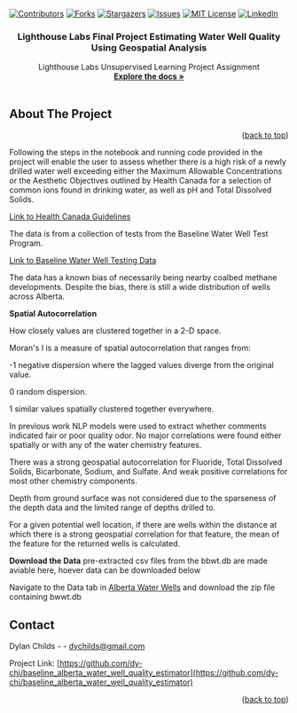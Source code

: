 <!-- Improved compatibility of back to top link: See: https://github.com/othneildrew/Best-README-Template/pull/73 -->
<a name="readme-top"></a>
<!--
*** Thanks for checking out the Best-README-Template. If you have a suggestion
*** that would make this better, please fork the repo and create a pull request
*** or simply open an issue with the tag "enhancement".
*** Don't forget to give the project a star!
*** Thanks again! Now go create something AMAZING! :D
-->



<!-- PROJECT SHIELDS -->
<!--
*** I'm using markdown "reference style" links for readability.
*** Reference links are enclosed in brackets [ ] instead of parentheses ( ).
*** See the bottom of this document for the declaration of the reference variables
*** for contributors-url, forks-url, etc. This is an optional, concise syntax you may use.
*** https://www.markdownguide.org/basic-syntax/#reference-style-links
-->
[![Contributors][contributors-shield]][contributors-url]
[![Forks][forks-shield]][forks-url]
[![Stargazers][stars-shield]][stars-url]
[![Issues][issues-shield]][issues-url]
[![MIT License][license-shield]][license-url]
[![LinkedIn][linkedin-shield]][linkedin-url]





<h3 align="center">Lighthouse Labs Final Project Estimating Water Well Quality Using Geospatial Analysis</h3>

  <p align="center">
    Lighthouse Labs Unsupervised Learning Project Assignment
    <br />
    <a href="https://github.com/dy-chi/baseline_alberta_water_well_quality_estimator"><strong>Explore the docs »</strong></a>
    <br />
    <br />

  </p>
</div>






<!-- ABOUT THE PROJECT -->
## About The Project



<p align="right">(<a href="#readme-top">back to top</a>)</p>

Following the steps in the notebook and running code provided in the project will enable the user to assess whether there is a high risk of a newly drilled water well exceeding either the Maximum Allowable Concentrations or the Aesthetic Objectives outlined by Health Canada for a selection of common ions found in drinking water, as well as pH and Total Dissolved Solids.

[Link to Health Canada Guidelines](https://www.canada.ca/en/health-canada/services/environmental-workplace-health/reports-publications/water-quality/guidelines-canadian-drinking-water-quality-summary-table.html)

The data is from a collection of tests from the Baseline Water Well Test Program.

[Link to Baseline Water Well Testing Data](https://open.alberta.ca/dataset/a2266224-81c8-45ff-9f39-f224b33ff18b/resource/036057ae-c320-4438-ad20-f3618c6eb5d0/download/baselinewaterwelltestingdata-mar31-2011.pdf)

The data has a known bias of necessarily being nearby coalbed methane developments. Despite the bias, there is still a wide distribution of wells across Alberta. 

**Spatial Autocorrelation**

How closely values are clustered together in a 2-D space.

Moran's I is a measure of spatial autocorrelation that ranges from:

-1 negative dispersion where the lagged values diverge from the original value.
 
0 random dispersion.

1 similar values spatially clustered together everywhere.

In previous work NLP models were used to extract whether comments indicated fair or poor quality odor. No major correlations were found either spatially or with any of the water chemistry features.

There was a strong geospatial autocorrelation for Fluoride, Total Dissolved Solids, Bicarbonate, Sodium, and Sulfate. And weak positive correlations for most other chemistry components.

Depth from ground surface was not considered due to the sparseness of the depth data and the limited range of depths drilled to.

For a given potential well location, if there are wells within the distance at which there is a strong geospatial correlation for that feature, the mean of the feature for the returned wells is calculated.

**Download the Data**
pre-extracted csv files from the bbwt.db are made aviable here, hoever data can be downloaded below

Navigate to the Data tab in [Alberta Water Wells](https://groundwater.alberta.ca/WaterWells/) and download the zip file containing bwwt.db






<!-- CONTACT -->
## Contact

Dylan Childs - - dychilds@gmail.com

Project Link: [https://github.com/dy-chi/baseline_alberta_water_well_quality_estimator](https://github.com/dy-chi/baseline_alberta_water_well_quality_estimator)

<p align="right">(<a href="#readme-top">back to top</a>)</p>







<!-- MARKDOWN LINKS & IMAGES -->
<!-- https://www.markdownguide.org/basic-syntax/#reference-style-links -->
[contributors-shield]: https://img.shields.io/github/contributors/dy-chi/baseline_alberta_water_well_quality_estimator.svg?style=for-the-badge
[contributors-url]: https://github.com/dy-chi/baseline_alberta_water_well_quality_estimator/graphs/contributors
[forks-shield]: https://img.shields.io/github/forks/dy-chi/baseline_alberta_water_well_quality_estimator.svg?style=for-the-badge
[forks-url]: https://github.com/dy-chi/baseline_alberta_water_well_quality_estimator/network/members
[stars-shield]: https://img.shields.io/github/stars/dy-chi/baseline_alberta_water_well_quality_estimator.svg?style=for-the-badge
[stars-url]: https://github.com/dy-chi/baseline_alberta_water_well_quality_estimator/stargazers
[issues-shield]: https://img.shields.io/github/issues/dy-chi/baseline_alberta_water_well_quality_estimator.svg?style=for-the-badge
[issues-url]: https://github.com/dy-chi/baseline_alberta_water_well_quality_estimator/issues
[license-shield]: https://img.shields.io/github/license/dy-chi/baseline_alberta_water_well_quality_estimator.svg?style=for-the-badge
[license-url]: https://github.com/dy-chi/baseline_alberta_water_well_quality_estimator/blob/master/LICENSE.txt
[linkedin-shield]: https://img.shields.io/badge/-LinkedIn-black.svg?style=for-the-badge&logo=linkedin&colorB=555
[linkedin-url]: www.linkedin.com/in/dylan-childs-59371621
[product-screenshot]: images/screenshot.png
[Next.js]: https://img.shields.io/badge/next.js-000000?style=for-the-badge&logo=nextdotjs&logoColor=white
[Next-url]: https://nextjs.org/
[React.js]: https://img.shields.io/badge/React-20232A?style=for-the-badge&logo=react&logoColor=61DAFB
[React-url]: https://reactjs.org/
[Vue.js]: https://img.shields.io/badge/Vue.js-35495E?style=for-the-badge&logo=vuedotjs&logoColor=4FC08D
[Vue-url]: https://vuejs.org/
[Angular.io]: https://img.shields.io/badge/Angular-DD0031?style=for-the-badge&logo=angular&logoColor=white
[Angular-url]: https://angular.io/
[Svelte.dev]: https://img.shields.io/badge/Svelte-4A4A55?style=for-the-badge&logo=svelte&logoColor=FF3E00
[Svelte-url]: https://svelte.dev/
[Laravel.com]: https://img.shields.io/badge/Laravel-FF2D20?style=for-the-badge&logo=laravel&logoColor=white
[Laravel-url]: https://laravel.com
[Bootstrap.com]: https://img.shields.io/badge/Bootstrap-563D7C?style=for-the-badge&logo=bootstrap&logoColor=white
[Bootstrap-url]: https://getbootstrap.com
[JQuery.com]: https://img.shields.io/badge/jQuery-0769AD?style=for-the-badge&logo=jquery&logoColor=white
[JQuery-url]: https://jquery.com 